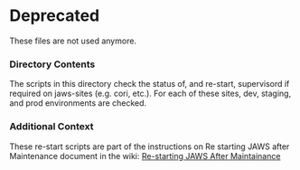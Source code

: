 # Deprecated
These files are not used anymore. 

### Directory Contents 
The scripts in this directory check the status of, and re-start, supervisord if required on jaws-sites (e.g. cori, etc.).  For each of these sites, dev, staging, and prod environments are checked.

### Additional Context
These re-start scripts are part of the instructions on Re starting JAWS after Maintenance document in the wiki: [Re-starting JAWS After Maintainance](
https://code.jgi.doe.gov/advanced-analysis/jaws/jaws-docs/-/wikis/Gitlab/Steps-for-new-jaws-release)
